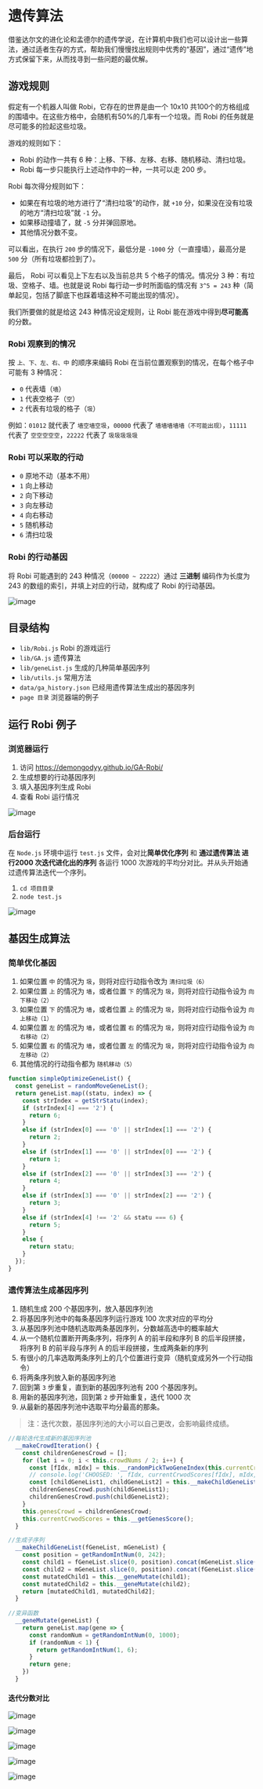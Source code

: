 # 遗传算法
借鉴达尔文的进化论和孟德尔的遗传学说，在计算机中我们也可以设计出一些算法，通过适者生存的方式，帮助我们慢慢找出规则中优秀的“基因”，通过“遗传”地方式保留下来，从而找寻到一些问题的最优解。

## 游戏规则
假定有一个机器人叫做 Robi，它存在的世界是由一个 10x10 共100个的方格组成的围墙中。在这些方格中，会随机有50%的几率有一个垃圾。而 Robi 的任务就是尽可能多的捡起这些垃圾。

游戏的规则如下：
- Robi 的动作一共有 6 种：上移、下移、左移、右移、随机移动、清扫垃圾。
- Robi 每一步只能执行上述动作中的一种，一共可以走 200 步。

Robi 每次得分规则如下：
- 如果在有垃圾的地方进行了“清扫垃圾”的动作，就 `+10` 分，如果没在没有垃圾的地方“清扫垃圾”就 `-1` 分。
- 如果移动撞墙了，就 `-5` 分并弹回原地。
- 其他情况分数不变。

可以看出，在执行 `200` 步的情况下，最低分是 `-1000` 分（一直撞墙），最高分是 `500` 分（所有垃圾都捡到了）。

最后， Robi 可以看见上下左右以及当前总共 5 个格子的情况。情况分 3 种：有垃圾、空格子、墙。也就是说 Robi 每行动一步时所面临的情况有 `3^5 = 243`  种（简单起见，包括了脚底下也踩着墙这种不可能出现的情况）。

我们所要做的就是给这 243 种情况设定规则，让 Robi 能在游戏中得到**尽可能高**的分数。

### Robi 观察到的情况
按 `上、下、左、右、中` 的顺序来编码 Robi 在当前位置观察到的情况，在每个格子中可能有 3 种情况：
- `0` 代表墙（`墙`）
- `1` 代表空格子（`空`）
- `2` 代表有垃圾的格子（`圾`）

例如：`01012` 就代表了 `墙空墙空圾`，`00000` 代表了 `墙墙墙墙墙（不可能出现）`，`11111` 代表了 `空空空空空`，`22222` 代表了 `圾圾圾圾圾` 

### Robi 可以采取的行动
- `0` 原地不动（基本不用）
- `1` 向上移动
- `2` 向下移动
- `3` 向左移动
- `4` 向右移动
- `5` 随机移动
- `6` 清扫垃圾

### Robi 的行动基因
将 Robi 可能遇到的 243 种情况（`00000 ~ 22222`）通过 **三进制** 编码作为长度为 243 的数组的索引，并填上对应的行动，就构成了 Robi 的行动基因。

![image](https://user-images.githubusercontent.com/17036920/102896428-53209600-44a1-11eb-9423-2ceb5d2dba76.png)

## 目录结构

- `lib/Robi.js` Robi 的游戏运行
- `lib/GA.js` 遗传算法
- `lib/geneList.js` 生成的几种简单基因序列
- `lib/utils.js` 常用方法
- `data/ga_history.json` 已经用遗传算法生成出的基因序列
- `page 目录` 浏览器端的例子

## 运行 Robi 例子
### 浏览器运行
1. 访问 https://demongodyy.github.io/GA-Robi/
2. 生成想要的行动基因序列
3. 填入基因序列生成 Robi
4. 查看 Robi 运行情况

![image](https://user-images.githubusercontent.com/17036920/102896944-3769bf80-44a2-11eb-8e72-d049b0efaa82.png)

### 后台运行
在 `Node.js` 环境中运行 `test.js` 文件，会对比**简单优化序列** 和 **通过遗传算法 进行2000 次迭代进化出的序列** 各运行 1000 次游戏的平均分对比。并从头开始通过遗传算法迭代一个序列。

1. `cd 项目目录`
2. `node test.js`

![image](https://user-images.githubusercontent.com/17036920/102898230-2621b280-44a4-11eb-899e-fd87bee1f331.png)

## 基因生成算法
### 简单优化基因

1. 如果位置 `中` 的情况为 `圾`，则将对应行动指令改为 `清扫垃圾（6）`
2. 如果位置 `上` 的情况为 `墙`，或者位置 `下` 的情况为 `圾`，则将对应行动指令设为 `向下移动（2）`
3. 如果位置 `下` 的情况为 `墙`，或者位置 `上` 的情况为 `圾`，则将对应行动指令设为 `向上移动（1）`
4. 如果位置 `左` 的情况为 `墙`，或者位置 `右` 的情况为 `圾`，则将对应行动指令设为 `向右移动（2）`
5. 如果位置 `右` 的情况为 `墙`，或者位置 `左` 的情况为 `圾`，则将对应行动指令设为 `向左移动（2）`
6. 其他情况的行动指令都为 `随机移动（5）`

``` javascript
function simpleOptimizeGeneList() {
  const geneList = randomMoveGeneList();
  return geneList.map((statu, index) => {
    const strIndex = getStrStatu(index);
    if (strIndex[4] === '2') {
      return 6;
    }
    else if (strIndex[0] === '0' || strIndex[1] === '2') {
      return 2;
    }
    else if (strIndex[1] === '0' || strIndex[0] === '2') {
      return 1;
    }
    else if (strIndex[2] === '0' || strIndex[3] === '2') {
      return 4;
    }
    else if (strIndex[3] === '0' || strIndex[2] === '2') {
      return 3;
    }
    else if (strIndex[4] !== '2' && statu === 6) {
      return 5;
    }
    else {
      return statu;
    }
  });
}
```

### 遗传算法生成基因序列

1. 随机生成 200 个基因序列，放入基因序列池
2. 将基因序列池中的每条基因序列运行游戏 100 次求对应的平均分
3. 从基因序列池中随机选取两条基因序列，分数越高选中的概率越大
4. 从一个随机位置断开两条序列，将序列 A 的前半段和序列 B 的后半段拼接，将序列 B 的前半段与序列 A 的后半段拼接，生成两条新的序列
5. 有很小的几率选取两条序列上的几个位置进行变异（随机变成另外一个行动指令）
6. 将两条序列放入新的基因序列池
7. 回到第 `3` 步重复，直到新的基因序列池有 200 个基因序列。
8. 用新的基因序列池，回到第 `2` 步开始重复，迭代 1000 次
9. 从最新的基因序列池中选取平均分最高的那条。

> 注：迭代次数，基因序列池的大小可以自己更改，会影响最终成绩。

``` javascript
//每轮迭代生成新的基因序列池
  __makeCrowdIteration() {
    const childrenGenesCrowd = [];
    for (let i = 0; i < this.crowdNums / 2; i++) {
      const [fIdx, mIdx] = this.__randomPickTwoGeneIndex(this.currentCrwodScores);
      // console.log('CHOOSED: ', fIdx, currentCrwodScores[fIdx], mIdx, currentCrwodScores[mIdx]);
      const [childGeneList1, childGeneList2] = this.__makeChildGeneList(this.genesCrowd[fIdx], this.genesCrowd[mIdx]);
      childrenGenesCrowd.push(childGeneList1);
      childrenGenesCrowd.push(childGeneList2);
    }
    this.genesCrowd = childrenGenesCrowd;
    this.currentCrwodScores = this.__getGenesScore();
  }
```

```javascript
//生成子序列
  __makeChildGeneList(fGeneList, mGeneList) {
    const position = getRandomIntNum(0, 242);
    const child1 = fGeneList.slice(0, position).concat(mGeneList.slice(position));
    const child2 = mGeneList.slice(0, position).concat(fGeneList.slice(position));
    const mutatedChild1 = this.__geneMutate(child1);
    const mutatedChild2 = this.__geneMutate(child2);
    return [mutatedChild1, mutatedChild2];
  }
  
//变异函数
  __geneMutate(geneList) {
    return geneList.map(gene => {
      const randomNum = getRandomIntNum(0, 1000);
      if (randomNum < 1) {
        return getRandomIntNum(1, 6);
      }
      return gene;
    })
  }
```


#### 迭代分数对比
![image](https://user-images.githubusercontent.com/17036920/102899250-9aa92100-44a5-11eb-8642-e726f5ad9b6c.png)

![image](https://user-images.githubusercontent.com/17036920/102899263-9da41180-44a5-11eb-893d-6c181eeae555.png)

![image](https://user-images.githubusercontent.com/17036920/102899270-a09f0200-44a5-11eb-8356-44f2ce97bb76.png)

![image](https://user-images.githubusercontent.com/17036920/102899275-a268c580-44a5-11eb-9648-91c74c991807.png)

![image](https://user-images.githubusercontent.com/17036920/102899396-c88e6580-44a5-11eb-8b4d-349ab863e60f.png)
